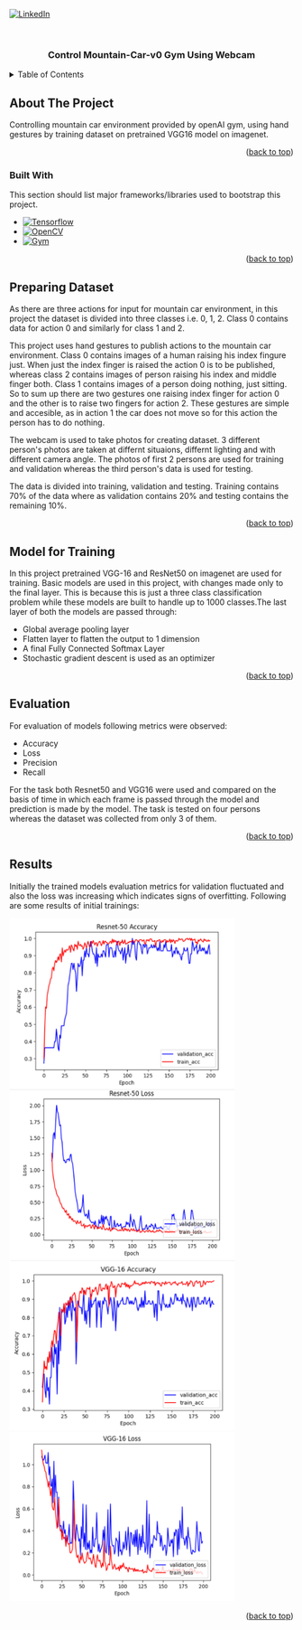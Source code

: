 <a name="readme-top"></a>

[![LinkedIn][linkedin-shield]][linkedin-url]

<!-- PROJECT NAME -->
<br />
<div align="center">
  <h3 align="center">Control Mountain-Car-v0 Gym Using Webcam</h3>
</div>



<!-- TABLE OF CONTENTS -->
<details>
  <summary>Table of Contents</summary>
  <ol>
    <li>
      <a href="#about-the-project">About The Project</a>
      <ul>
        <li><a href="#built-with">Built With</a></li>
      </ul>
    </li>
    <li><a href="#preparing-dataset">Preparing Dataset</a></li>
    <li><a href="#model-for-training">Model for Training</a></li>
    <li><a href="#evaluation">Evaluation</a></li>
    <li><a href="#results">Results</a></li>
  </ol>
</details>



<!-- ABOUT THE PROJECT -->
## About The Project
Controlling mountain car environment provided by openAI gym, using hand gestures by training dataset on pretrained VGG16 model on imagenet. 

<p align="right">(<a href="#readme-top">back to top</a>)</p>

### Built With

This section should list major frameworks/libraries used to bootstrap this project.

* [![Tensorflow][Tensorflow.js]][Tensorflow-url]
* [![OpenCV][OpenCV.js]][OpenCV-url]
* [![Gym][Gym.js]][Gym-url]

<p align="right">(<a href="#readme-top">back to top</a>)</p>

<!-- PREPARING DATASET -->
## Preparing Dataset
As there are three actions for input for mountain car environment, in this project the dataset is divided into three classes i.e. 0, 1, 2. Class 0 contains data for action 0 and similarly for class 1 and 2. 

This project uses hand gestures to publish actions to the mountain car environment. Class 0 contains images of a human raising his index fingure just. When just the index finger is raised the action 0 is to be published, whereas class 2 contains images of person raising his index and middle finger both. Class 1 contains images of a person doing nothing, just sitting.  So to sum up there are two gestures one raising index finger for action 0 and the other is to raise two fingers for action 2. These gestures are simple and accesible, as in action 1 the car does not move so for this action the person has to do nothing.

The webcam is used to take photos  for creating dataset. 3 different person's photos are taken at differnt situaions, differnt lighting and with different camera angle. The photos of first 2 persons are used for training and validation whereas the third person's data is used for testing.

The data is divided into training, validation and testing. Training contains 70% of the data where as validation contains 20% and testing contains the remaining 10%.  

<p align="right">(<a href="#readme-top">back to top</a>)</p>

<!-- MODEL FOR TRAINING -->
## Model for Training

In this project pretrained VGG-16 and ResNet50 on imagenet are used for training. Basic models are used in this project, with changes made only to the final layer. This is because this is just a three class classification problem while these models are built to handle up to 1000 classes.The last layer of both the models are passed through:
- Global average pooling layer 
- Flatten layer to flatten the output to 1 dimension 
- A final Fully Connected Softmax Layer
- Stochastic gradient descent is used as an optimizer 

<p align="right">(<a href="#readme-top">back to top</a>)</p>

<!-- EVALUATION -->
## Evaluation

For evaluation of models following metrics were observed:
+ Accuracy
+ Loss
+ Precision
+ Recall

For the task both Resnet50 and VGG16 were used and compared on the basis of time in which each frame is passed through the model and prediction is made by the model. 
The task is tested on four persons whereas the dataset was collected from only 3 of them.

<p align="right">(<a href="#readme-top">back to top</a>)</p>



<!-- RESULTS -->
## Results

Initially the trained models evaluation metrics for validation fluctuated and also the loss was increasing which indicates signs of overfitting. Following are some results of initial trainings:

<img src="images/in_resnet_acc.PNG" alt="Resnet-Acc" width="400" height="300">
<img src="images/in_resnet_loss.PNG" alt="Resnet-Loss" width="400" height="300">

<img src="images/in_vgg_acc.PNG" alt="Vgg-Acc" width="400" height="300">
<img src="images/in_vgg_loss.PNG" alt="Vgg-loss" width="400" height="300">   


<p align="right">(<a href="#readme-top">back to top</a>)</p>




<!-- MARKDOWN LINKS & IMAGES -->
[linkedin-shield]: https://img.shields.io/badge/-LinkedIn-black.svg?style=for-the-badge&logo=linkedin&colorB=555
[linkedin-url]: https://www.linkedin.com/in/waleed-siddiqui-ml-robotics/
[Tensorflow.js]: https://img.shields.io/badge/Tensorflow-Machine%20learning%20framework-yellow
[Tensorflow-url]: https://www.tensorflow.org/
[OpenCV.js]: https://img.shields.io/badge/OpenCV-Image%20processing-green
[OpenCV-url]: https://opencv.org/
[Gym.js]: https://img.shields.io/badge/Gym-Reinforcement%20Learning-lightgrey
[Gym-url]: https://www.gymlibrary.dev/
